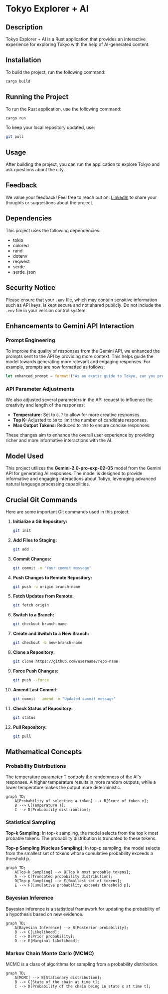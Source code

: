 # Tokyo Explorer + AI

## Description
Tokyo Explorer + AI is a Rust application that provides an interactive experience for exploring Tokyo with the help of AI-generated content.

## Installation
To build the project, run the following command:

```bash
cargo build
```

## Running the Project
To run the Rust application, use the following command:
```bash
cargo run
```

To keep your local repository updated, use:
```bash
git pull
```

## Usage
After building the project, you can run the application to explore Tokyo and ask questions about the city.

## Feedback
We value your feedback! Feel free to reach out on: [LinkedIn](https://www.linkedin.com/in/bniladridas) to share your thoughts or suggestions about the project.

## Dependencies
This project uses the following dependencies:
- tokio
- colored
- rand
- dotenv
- reqwest
- serde
- serde_json

## Security Notice
Please ensure that your `.env` file, which may contain sensitive information such as API keys, is kept secure and not shared publicly. Do not include the `.env` file in your version control system.

## Enhancements to Gemini API Interaction

### Prompt Engineering
To improve the quality of responses from the Gemini API, we enhanced the prompts sent to the API by providing more context. This helps guide the model towards generating more relevant and engaging responses. For example, prompts are now formatted as follows:

```rust
let enhanced_prompt = format!("As an exotic guide to Tokyo, can you provide insights on: {}", prompt);
```

### API Parameter Adjustments
We also adjusted several parameters in the API request to influence the creativity and length of the responses:
- **Temperature:** Set to `0.7` to allow for more creative responses.
- **Top K:** Adjusted to `50` to limit the number of candidate responses.
- **Max Output Tokens:** Reduced to `150` to ensure concise responses.

These changes aim to enhance the overall user experience by providing richer and more informative interactions with the AI.

## Model Used
This project utilizes the **Gemini-2.0-pro-exp-02-05** model from the Gemini API for generating AI responses. The model is designed to provide informative and engaging interactions about Tokyo, leveraging advanced natural language processing capabilities.

## Crucial Git Commands

Here are some important Git commands used in this project:

1. **Initialize a Git Repository:**
   ```bash
   git init
   ```

2. **Add Files to Staging:**
   ```bash
   git add .
   ```

3. **Commit Changes:**
   ```bash
   git commit -m "Your commit message"
   ```

4. **Push Changes to Remote Repository:**
   ```bash
   git push -u origin branch-name
   ```

5. **Fetch Updates from Remote:**
   ```bash
   git fetch origin
   ```

6. **Switch to a Branch:**
   ```bash
   git checkout branch-name
   ```

7. **Create and Switch to a New Branch:**
   ```bash
   git checkout -b new-branch-name
   ```

8. **Clone a Repository:**
   ```bash
   git clone https://github.com/username/repo-name
   ```

9. **Force Push Changes:**
   ```bash
   git push --force
   ```

10. **Amend Last Commit:**
    ```bash
    git commit --amend -m "Updated commit message"
    ```

11. **Check Status of Repository:**
    ```bash
    git status
    ```

12. **Pull Repository:**
    ```bash
    git pull
    ```

## Mathematical Concepts

### Probability Distributions
The temperature parameter T controls the randomness of the AI's responses. A higher temperature results in more random outputs, while a lower temperature makes the output more deterministic.

```mermaid
graph TD;
    A[Probability of selecting a token] --> B[Score of token x];
    B --> C[Temperature T];
    C --> D[Probability distribution];
```

### Statistical Sampling
**Top-k Sampling:**
In top-k sampling, the model selects from the top k most probable tokens. The probability distribution is truncated to these tokens.

**Top-p Sampling (Nucleus Sampling):**
In top-p sampling, the model selects from the smallest set of tokens whose cumulative probability exceeds a threshold p.

```mermaid
graph TD;
    A[Top-k Sampling] --> B[Top k most probable tokens];
    A --> C[Truncated probability distribution];
    D[Top-p Sampling] --> E[Smallest set of tokens];
    E --> F[Cumulative probability exceeds threshold p];
```

### Bayesian Inference
Bayesian inference is a statistical framework for updating the probability of a hypothesis based on new evidence.

```mermaid
graph TD;
    A[Bayesian Inference] --> B[Posterior probability];
    B --> C[Likelihood];
    C --> D[Prior probability];
    D --> E[Marginal likelihood];
```

### Markov Chain Monte Carlo (MCMC)
MCMC is a class of algorithms for sampling from a probability distribution.

```mermaid
graph TD;
    A[MCMC] --> B[Stationary distribution];
    B --> C[State of the chain at time t];
    C --> D[Probability of the chain being in state x at time t];
```

<script type="text/javascript" async
  src="https://cdnjs.cloudflare.com/ajax/libs/mermaid/8.13.10/mermaid.min.js">
</script>
